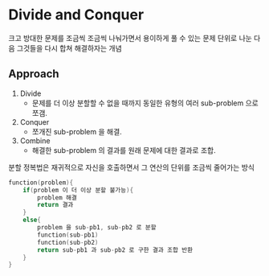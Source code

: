 # Divide and Conquer
크고 방대한 문제를 조금씩 조금씩 나눠가면서 용이하게 풀 수 있는 문제 단위로 나눈 다음 그것들을 다시 합쳐 해결하자는 개념										
## Approach
1. Divide
    - 문제를 더 이상 분할할 수 없을 때까지 동일한 유형의 여러 sub-problem 으로 쪼갬.
2. Conquer
    - 쪼개진 sub-problem 을 해결.
3. Combine
    - 해결한 sub-problem 의 결과를 원래 문제에 대한 결과로 조합.

분할 정복법은 재귀적으로 자신을 호출하면서 그 연산의 단위를 조금씩 줄어가는 방식

```cpp
function(problem){
    if(problem 이 더 이상 분할 불가능){
        problem 해결
        return 결과
    }
    else{
        problem 을 sub-pb1, sub-pb2 로 분할
        function(sub-pb1)
        function(sub-pb2)
        return sub-pb1 과 sub-pb2 로 구한 결과 조합 반환
    }
}
```

